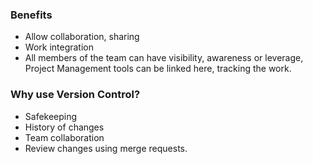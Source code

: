### Benefits
* Allow collaboration, sharing
* Work integration  
* All members of the team can have visibility, awareness or leverage, Project Management tools can be linked here, tracking the work.

### Why use Version Control?
* Safekeeping
* History of changes
* Team collaboration
* Review changes using merge requests.